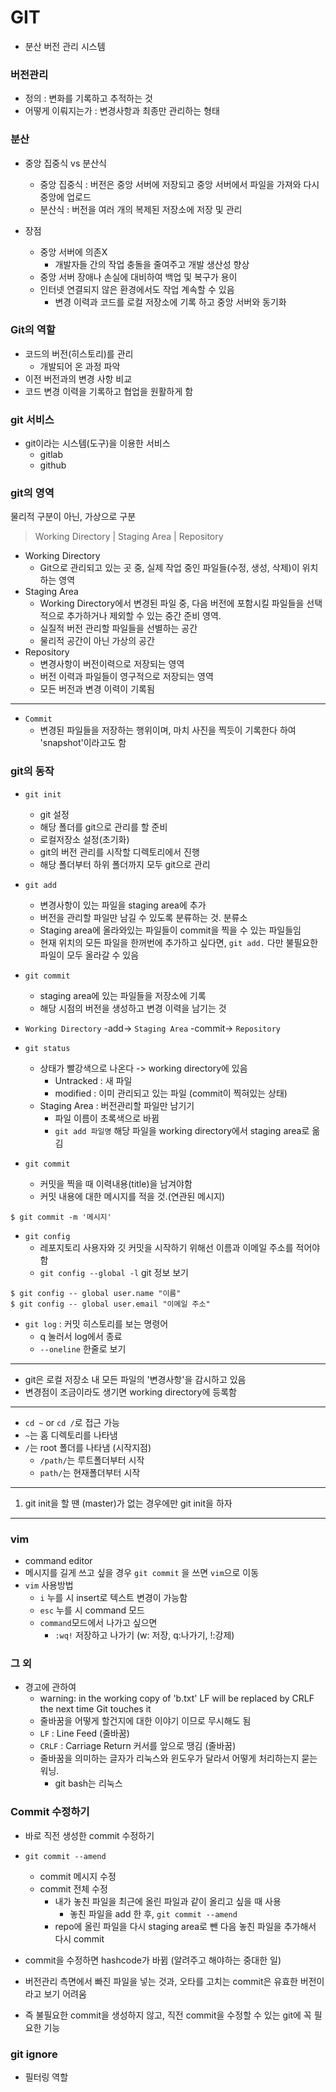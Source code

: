 # GIT
- 분산 버전 관리 시스템
### 버전관리
- 정의 : 변화를 기록하고 추적하는 것
- 어떻게 이뤄지는가 : 변경사항과 최종만 관리하는 형태
### 분산 
- 중앙 집중식 vs 분산식
    - 중앙 집중식 : 버전은 중앙 서버에 저장되고 중앙 서버에서 파일을 가져와 다시 중앙에 업로드
    - 분산식 : 버전을 여러 개의 복제된 저장소에 저장 및 관리

- 장점
    - 중앙 서버에 의존X
        - 개발자들 간의 작업 충돌을 줄여주고 개발 생산성 향상
    - 중앙 서버 장애나 손실에 대비하여 백업 및 복구가 용이
    - 인터넷 연결되지 않은 환경에서도 작업 계속할 수 있음
        - 변경 이력과 코드를 로컬 저장소에 기록 하고 중앙 서버와 동기화

### Git의 역할
- 코드의 버전(히스토리)를 관리
    - 개발되어 온 과정 파악
- 이전 버전과의 변경 사항 비교
- 코드 변경 이력을 기록하고 협업을 원활하게 함

### git 서비스
- git이라는 시스템(도구)을 이용한 서비스
    - gitlab
    - github

### git의 영역

물리적 구분이 아닌, 가상으로 구분
>  Working Directory | Staging Area | Repository

- Working Directory
    - Git으로 관리되고 있는 곳 중, 실제 작업 중인 파일들(수정, 생성, 삭제)이 위치하는 영역
- Staging Area
    - Working Directory에서 변경된 파일 중, 다음 버전에 포함시킬 파일들을 선택적으로 추가하거나 제외할 수 있는 중간 준비 영역. 
    - 실질적 버전 관리할 파일들을 선별하는 공간
    - 물리적 공간이 아닌 가상의 공간
- Repository
    - 변경사항이 버전이력으로 저장되는 영역
    - 버전 이력과 파일들이 영구적으로 저장되는 영역
    - 모든 버전과 변경 이력이 기록됨
---
- `Commit`
    - 변경된 파일들을 저장하는 행위이며, 마치 사진을 찍듯이 기록한다 하여 'snapshot'이라고도 함

### git의 동작

- `git init`
    - git 설정
    - 해당 폴더를 git으로 관리를 할 준비
    - 로컬저장소 설정(초기화)
    - git의 버전 관리를 시작할 디렉토리에서 진행
    - 해당 폴더부터 하위 폴더까지 모두 git으로 관리

- `git add`
    - 변경사항이 있는 파일을 staging area에 추가
    - 버전을 관리할 파일만 남길 수 있도록 분류하는 것. 분류소
    - Staging area에 올라와있는 파일들이 commit을 찍을 수 있는 파일들임
    - 현재 위치의 모든 파일을 한꺼번에 추가하고 싶다면, `git add.` 다만 불필요한 파일이 모두 올라갈 수 있음
- `git commit`
    - staging area에 있는 파일들을 저장소에 기록
    - 해당 시점의 버전을 생성하고 변경 이력을 남기는 것

- `Working Directory` -add-> `Staging Area` -commit-> `Repository`

- `git status`
    - 상태가 빨강색으로 나온다 -> working directory에 있음
        - Untracked : 새 파일
        - modified : 이미 관리되고 있는 파일 (commit이 찍혀있는 상태)
    - Staging Area : 버전관리할 파일만 남기기
        - 파일 이름이 초록색으로 바뀜
        - `git add 파일명` 해당 파일을 working directory에서 staging area로 옮김

- `git commit`
    - 커밋을 찍을 때 이력내용(title)을 남겨야함
    - 커밋 내용에 대한 메시지를 적을 것.(연관된 메시지)
``` git
$ git commit -m '메시지'
``` 
- `git config`
    - 레포지토리 사용자와 깃 커밋을 시작하기 위해선 이름과 이메일 주소를 적어야 함
    - `git config --global -l` git 정보 보기
``` git
$ git config -- global user.name "이름" 
$ git config -- global user.email "이메일 주소" 
```
- `git log` : 커밋 히스토리를 보는 명령어
    - q 눌러서 log에서 종료
    - `--oneline` 한줄로 보기
---
- git은 로컬 저장소 내 모든 파일의 '변경사항'을 감시하고 있음
- 변경점이 조금이라도 생기면 working directory에 등록함
---
- `cd ~` or `cd /`로 접근 가능
- `~`는 홈 디렉토리를 나타냄 
- `/`는 root 폴더를 나타냄 (시작지점)
    - `/path/`는 루트폴더부터 시작
    - `path/`는 현재폴더부터 시작
---
1. git init을 할 땐 (master)가 없는 경우에만 git init을 하자
---
### vim
- command editor
- 메시지를 길게 쓰고 싶을 경우 `git commit` 을 쓰면 `vim`으로 이동
- `vim` 사용방법
    - `i` 누를 시 insert로 텍스트 변경이 가능함
    - `esc` 누를 시 command 모드
    - `command`모드에서 나가고 싶으면
        - `:wq!` 저장하고 나가기 (w: 저장, q:나가기, !:강제)

### 그 외
- 경고에 관하여
    - warning: in the working copy of 'b.txt' LF will be replaced by CRLF the next time Git touches it
    - 줄바꿈을 어떻게 할건지에 대한 이야기 이므로 무시해도 됨
    - `LF` : Line Feed (줄바꿈)
    - `CRLF` : Carriage Return 커서를 앞으로 땡김 (줄바꿈)
    - 줄바꿈을 의미하는 글자가 리눅스와 윈도우가 달라서 어떻게 처리하는지 묻는 워닝.
        - git bash는 리눅스

### Commit 수정하기
- 바로 직전 생성한 commit 수정하기
- `git commit --amend`
    - commit 메시지 수정
    - commit 전체 수정
        - 내가 놓친 파일을 최근에 올린 파일과 같이 올리고 싶을 때 사용 
            - 놓친 파일을 add 한 후, `git commit --amend`
        - repo에 올린 파일을 다시 staging area로 뺀 다음 놓친 파일을 추가해서 다시 commit
    
- commit을 수정하면 hashcode가 바뀜 (알려주고 해야하는 중대한 일)
- 버전관리 측면에서 빠진 파일을 넣는 것과, 오타를 고치는 commit은 유효한 버전이라고 보기 어려움
- 즉 불필요한 commit을 생성하지 않고, 직전 commit을 수정할 수 있는 git에 꼭 필요한 기능

### git ignore
- 필터링 역할